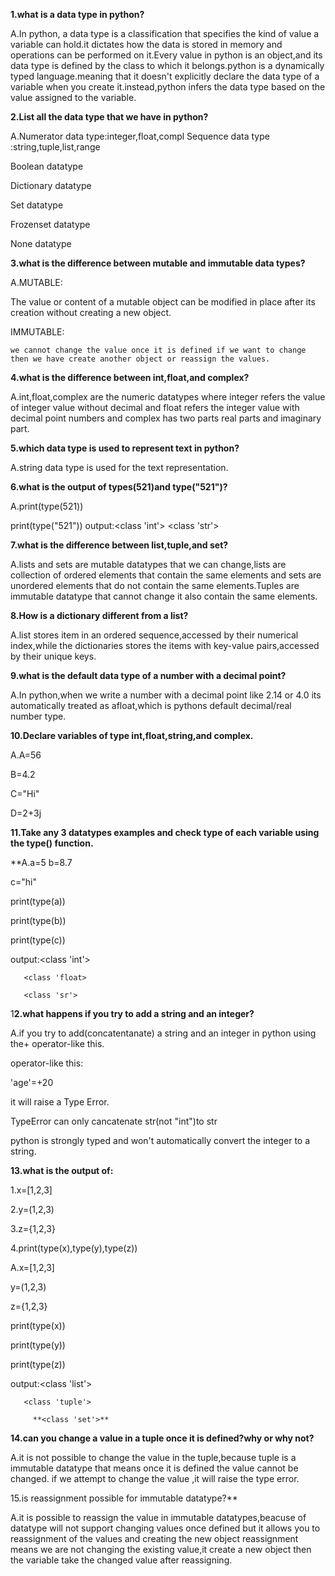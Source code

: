 **1.what is a data type in python?**

A.In python, a data type is a classification that specifies the kind of value a variable can hold.it dictates how the data is stored in memory and operations can be performed on it.Every value in python is an object,and its data type is defined by the class to which it belongs.python is a dynamically typed language.meaning that it doesn't explicitly declare the data type of a variable when you create it.instead,python infers the data type based on the value assigned to the variable.



**2.List all the data type that we have in python?**

A.Numerator data type:integer,float,compl
 Sequence data type :string,tuple,list,range

 Boolean datatype

 Dictionary datatype

Set datatype

 Frozenset datatype

 None datatype



**3.what is the difference between mutable and immutable data types?**

A.MUTABLE:

   The value or content of a mutable object can be modified in place after its creation without creating a new object.

IMMUTABLE:

    we cannot change the value once it is defined if we want to change then we have create another object or reassign the values.



**4.what is the difference between int,float,and complex?**

A.int,float,complex are the numeric datatypes where integer refers the value of integer value without decimal and float refers the integer value with decimal point numbers and complex has two parts real parts and imaginary part.



**5.which data type is used to represent text in python?**

A.string data type is used for the text representation.



**6.what is the output of types(521)and type("521")?**

A.print(type(521))

print(type("521"))
 output:<class 'int'>
        <class 'str'>



**7.what is the difference between list,tuple,and set?**

A.lists and sets are mutable datatypes that we can change,lists are collection of ordered elements that contain the same elements and sets are unordered elements that do not contain the same elements.Tuples are immutable datatype that cannot change it also contain the same elements.



**8.How is a dictionary different from a list?**

A.list stores item in an ordered sequence,accessed by their numerical index,while the dictionaries stores the items with key-value pairs,accessed by their unique keys.



**9.what is the default data type of a number with a decimal point?**

A.In python,when we write a number with a decimal point like 2.14 or 4.0 its automatically treated as afloat,which is pythons default decimal/real number type.



**10.Declare variables of type int,float,string,and complex.**

A.A=56

 B=4.2

 C="Hi"

 D=2+3j



**11.Take any 3 datatypes examples and check type of each variable using the type() function.**

**A.a=5
     b=8.7

 c="hi"

 print(type(a))

 print(type(b))

 print(type(c))

 output:<class 'int'>

       <class 'float>

       <class 'sr'>



1**2.what happens if you try to add a string and an integer?**

A.if you try to add(concatentanate) a string and an integer in python using the+ operator-like this.

 operator-like this:

 'age'=+20

 it will raise a Type Error.

 TypeError can only cancatenate str(not "int")to str

 python is strongly typed and won't automatically convert the integer to a string.



**13.what is the output of:**

 1.x=\[1,2,3]

 2.y=(1,2,3)

 3.z={1,2,3}

 4.print(type(x),type(y),type(z))

A.x=\[1,2,3]

y=(1,2,3)

 z={1,2,3}

 print(type(x))

 print(type(y))

print(type(z))

output:<class 'list'>

       <class 'tuple'>

         **<class 'set'>**



**14.can you change a value in a tuple once it is defined?why or why not?**

A.it is not possible to change the value in the tuple,because tuple is a immutable datatype that means once it is defined the value cannot be changed. if we attempt to change the value ,it will raise the type error.



15.is reassignment possible for immutable datatype?**

A.it is possible to reassign the value in immutable datatypes,beacuse of datatype will not support changing values once defined but it allows you to reassignment of the values and creating the new object reassignment means we are not changing the existing value,it create a new object then the variable take the changed value after reassigning.






















































